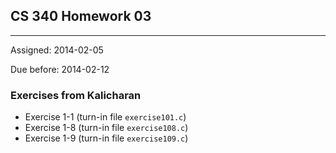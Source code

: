 ## CS 340 Homework 03
----

Assigned: 2014-02-05

Due before: 2014-02-12

### Exercises from Kalicharan

* Exercise 1-1 (turn-in file ````exercise101.c````)
* Exercise 1-8 (turn-in file ````exercise108.c````)
* Exercise 1-9 (turn-in file ````exercise109.c````)
